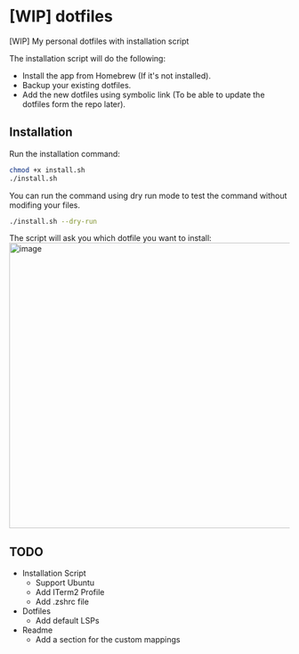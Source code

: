 # [WIP] dotfiles
[WIP] My personal dotfiles with installation script

The installation script will do the following:
* Install the app from Homebrew (If it's not installed).
* Backup your existing dotfiles.
* Add the new dotfiles using symbolic link (To be able to update the dotfiles form the repo later).

## Installation
Run the installation command:
```bash
chmod +x install.sh
./install.sh
```

You can run the command using dry run mode to test the command without modifing your files.
```bash
./install.sh --dry-run
```

The script will ask you which dotfile you want to install:
<img width="512" alt="image" src="https://github.com/ammardev/dotfiles/assets/16087389/c0100f36-3ab9-4d09-b655-64001905f8dc">

## TODO
* Installation Script
  * Support Ubuntu
  * Add ITerm2 Profile
  * Add .zshrc file
* Dotfiles
  * Add default LSPs
* Readme
  * Add a section for the custom mappings
